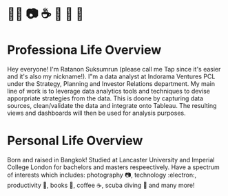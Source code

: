 # :technologist: :camera: :coffee: :book: :memo: :thought_balloon:

# Professiona Life Overview

Hey everyone! I'm Ratanon Suksumrun (please call me Tap since it's easier and it's also my nickname!). I"m a data analyst at Indorama Ventures PCL under the Strategy, Planning and Investor Relations department. My main line of work is to leverage data analytics tools and techniques to devise apporpriate strategies from the data. This is doone by capturing data sources, clean/validate the data and integrate onto Tableau. The resulting views and dashboards will then be used for analysis purposes.

# Personal Life Overview

Born and raised in Bangkok! Studied at Lancaster University and Imperial College London for bachelors and masters respeectively. Have a spectrum of interests which includes: photography :camera:, technology :electron:, productivity :memo:, books :book:, coffee :coffee:, scuba diving :diving_mask: and many more! 


